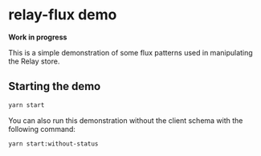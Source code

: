 relay-flux demo
===============

**Work in progress**

This is a simple demonstration of some flux patterns used in manipulating the
Relay store.

Starting the demo
-----------------

```bash
yarn start
```

You can also run this demonstration without the client schema with the following
command:

```bash
yarn start:without-status
```